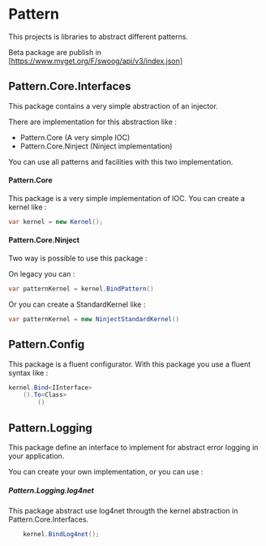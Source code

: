 # Pattern

This projects is libraries to abstract different patterns.

Beta package are publish in [https://www.myget.org/F/swoog/api/v3/index.json]

## Pattern.Core.Interfaces
This package contains a very simple abstraction of an injector.

There are implementation for this abstraction like :
- Pattern.Core (A very simple IOC)
- Pattern.Core.Ninject (Ninject implementation)

You can use all patterns and facilities with this two implementation.

#### Pattern.Core
This package is a very simple implementation of IOC.
You can create a kernel like :
```csharp
var kernel = new Kernel();
```

#### Pattern.Core.Ninject
Two way is possible to use this package :

On legacy you can :
```csharp
var patternKernel = kernel.BindPattern()
```

Or you can create a StandardKernel like :
```csharp
var patternKernel = new NinjectStandardKernel()
```

## Pattern.Config
This package is a fluent configurator. With this package you use a fluent syntax like :

```csharp
kernel.Bind<IInterface>
    ().To<Class>
        ()
```


## Pattern.Logging
This package define an interface to implement for abstract error logging in your application.

You can create your own implementation, or you can use :
##### Pattern.Logging.log4net
This package abstract use log4net througth the kernel abstraction in Pattern.Core.Interfaces.

```csharp
    kernel.BindLog4net();
```